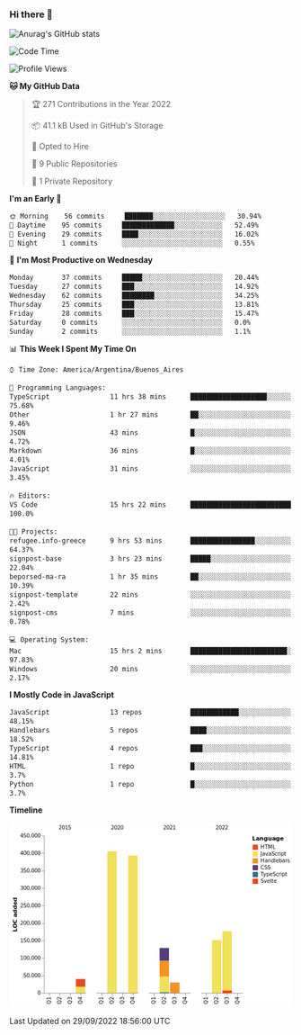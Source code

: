 ### Hi there 👋

![Anurag's GitHub stats](https://github-readme-stats.vercel.app/api?username=guiso92&count_private=true&show_icons=true&theme=dracula)

<!--START_SECTION:waka-->
![Code Time](http://img.shields.io/badge/Code%20Time-13%20hrs%2033%20mins-blue)

![Profile Views](http://img.shields.io/badge/Profile%20Views-30-blue)

**🐱 My GitHub Data** 

> 🏆 271 Contributions in the Year 2022
 > 
> 📦 41.1 kB Used in GitHub's Storage 
 > 
> 💼 Opted to Hire
 > 
> 📜 9 Public Repositories 
 > 
> 🔑 1 Private Repository 
 > 
**I'm an Early 🐤** 

```text
🌞 Morning    56 commits     ███████░░░░░░░░░░░░░░░░░░   30.94% 
🌆 Daytime    95 commits     █████████████░░░░░░░░░░░░   52.49% 
🌃 Evening    29 commits     ████░░░░░░░░░░░░░░░░░░░░░   16.02% 
🌙 Night      1 commits      ░░░░░░░░░░░░░░░░░░░░░░░░░   0.55%

```
📅 **I'm Most Productive on Wednesday** 

```text
Monday       37 commits     █████░░░░░░░░░░░░░░░░░░░░   20.44% 
Tuesday      27 commits     ███░░░░░░░░░░░░░░░░░░░░░░   14.92% 
Wednesday    62 commits     ████████░░░░░░░░░░░░░░░░░   34.25% 
Thursday     25 commits     ███░░░░░░░░░░░░░░░░░░░░░░   13.81% 
Friday       28 commits     ███░░░░░░░░░░░░░░░░░░░░░░   15.47% 
Saturday     0 commits      ░░░░░░░░░░░░░░░░░░░░░░░░░   0.0% 
Sunday       2 commits      ░░░░░░░░░░░░░░░░░░░░░░░░░   1.1%

```


📊 **This Week I Spent My Time On** 

```text
⌚︎ Time Zone: America/Argentina/Buenos_Aires

💬 Programming Languages: 
TypeScript               11 hrs 38 mins      ███████████████████░░░░░░   75.68% 
Other                    1 hr 27 mins        ██░░░░░░░░░░░░░░░░░░░░░░░   9.46% 
JSON                     43 mins             █░░░░░░░░░░░░░░░░░░░░░░░░   4.72% 
Markdown                 36 mins             █░░░░░░░░░░░░░░░░░░░░░░░░   4.01% 
JavaScript               31 mins             ░░░░░░░░░░░░░░░░░░░░░░░░░   3.45%

🔥 Editors: 
VS Code                  15 hrs 22 mins      █████████████████████████   100.0%

🐱‍💻 Projects: 
refugee.info-greece      9 hrs 53 mins       ████████████████░░░░░░░░░   64.37% 
signpost-base            3 hrs 23 mins       █████░░░░░░░░░░░░░░░░░░░░   22.04% 
beporsed-ma-ra           1 hr 35 mins        ██░░░░░░░░░░░░░░░░░░░░░░░   10.39% 
signpost-template        22 mins             ░░░░░░░░░░░░░░░░░░░░░░░░░   2.42% 
signpost-cms             7 mins              ░░░░░░░░░░░░░░░░░░░░░░░░░   0.78%

💻 Operating System: 
Mac                      15 hrs 2 mins       ████████████████████████░   97.83% 
Windows                  20 mins             ░░░░░░░░░░░░░░░░░░░░░░░░░   2.17%

```

**I Mostly Code in JavaScript** 

```text
JavaScript               13 repos            ████████████░░░░░░░░░░░░░   48.15% 
Handlebars               5 repos             ████░░░░░░░░░░░░░░░░░░░░░   18.52% 
TypeScript               4 repos             ███░░░░░░░░░░░░░░░░░░░░░░   14.81% 
HTML                     1 repo              █░░░░░░░░░░░░░░░░░░░░░░░░   3.7% 
Python                   1 repo              █░░░░░░░░░░░░░░░░░░░░░░░░   3.7%

```


**Timeline**

![Chart not found](https://raw.githubusercontent.com/Guiso92/Guiso92/main/charts/bar_graph.png) 


 Last Updated on 29/09/2022 18:56:00 UTC
<!--END_SECTION:waka-->

